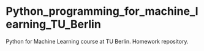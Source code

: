 # Python_programming_for_machine_learning_TU_Berlin
Python for Machine Learning course at TU Berlin. Homework repository.
